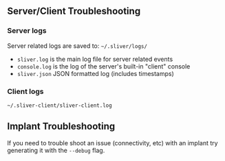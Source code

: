 ## Server/Client Troubleshooting 

### Server logs

Server related logs are saved to: `~/.sliver/logs/`
* `sliver.log` is the main log file for server related events
* `console.log` is the log of the server's built-in "client" console
* `sliver.json` JSON formatted log (includes timestamps)

### Client logs

`~/.sliver-client/sliver-client.log`

## Implant Troubleshooting

If you need to trouble shoot an issue (connectivity, etc) with an implant try generating it with the `--debug` flag.